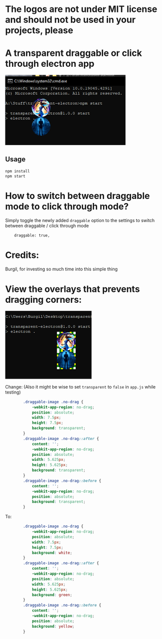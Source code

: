 # The logos are not under MIT license and should not be used in your projects, please

# A transparent draggable or click through electron app

![Example](image.png)

## Usage

```
npm install
npm start
```

# How to switch between draggable mode to click through mode?

Simply toggle the newly added `draggable` option to the settings to switch between draggable / click through mode

```
    draggable: true,
```

# Credits:

Burgil, for investing so much time into this simple thing

# View the overlays that prevents dragging corners:

![Overlays that prevents dragging corners](image-1.png)

Change: (Also it might be wise to set `transparent` to `false` in `app.js` while testing)

```css
        .draggable-image .no-drag {
            -webkit-app-region: no-drag;
            position: absolute;
            width: 7.5px;
            height: 7.5px;
            background: transparent;
        }
        .draggable-image .no-drag::after {
            content: '';
            -webkit-app-region: no-drag;
            position: absolute;
            width: 5.625px;
            height: 5.625px;
            background: transparent;
        }
        .draggable-image .no-drag::before {
            content: '';
            -webkit-app-region: no-drag;
            position: absolute;
            background: transparent;
        }
```

To:

```css
        .draggable-image .no-drag {
            -webkit-app-region: no-drag;
            position: absolute;
            width: 7.5px;
            height: 7.5px;
            background: white;
        }
        .draggable-image .no-drag::after {
            content: '';
            -webkit-app-region: no-drag;
            position: absolute;
            width: 5.625px;
            height: 5.625px;
            background: green;
        }
        .draggable-image .no-drag::before {
            content: '';
            -webkit-app-region: no-drag;
            position: absolute;
            background: yellow;
        }
```